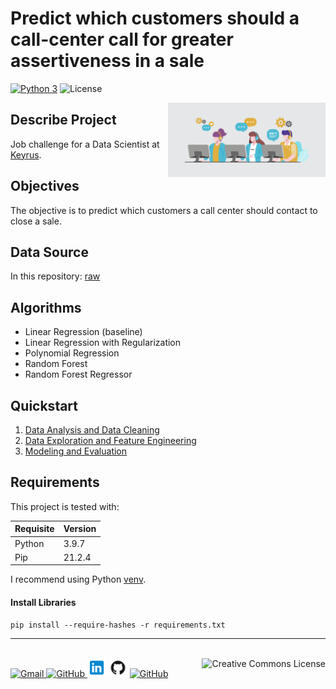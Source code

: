 # Predict which customers should a call-center call for greater assertiveness in a sale
[![Python 3](https://img.shields.io/badge/Python-3-gray.svg)](https://www.python.org/downloads/release/python-381/)
![License](https://img.shields.io/badge/Code%20License-MIT-gray.svg)

<img src="references/call_center.png" align="right" height=auto width=50%/>


## Describe Project
Job challenge for a Data Scientist at [Keyrus](https://keyrus.com/worldwide/home).

## Objectives
The objective is to predict which customers a call center should contact to close a sale.

## Data Source
In this repository: [raw](https://github.com/brunocampos01/challenge-keyrus/tree/master/data)

## Algorithms
- Linear Regression (baseline)
- Linear Regression with Regularization
- Polynomial Regression
- Random Forest
- Random Forest Regressor

## Quickstart
1. [Data Analysis and Data Cleaning](https://github.com/brunocampos01/predict-which-customers-a-call-center-should-contact/blob/master/notebooks/1-data_exploration-data_cleasing.ipynb)
2. [Data Exploration and Feature Engineering](https://github.com/brunocampos01/predict-which-customers-a-call-center-should-contact/blob/master/notebooks/2-data_exploration-stats_feature-eng.ipynb)
3. [Modeling and Evaluation](https://github.com/brunocampos01/predict-which-customers-a-call-center-should-contact/blob/master/notebooks/3-modeling_evaluation.ipynb)

## Requirements
This project is tested with:

| Requisite      | Version  |
|----------------|----------|
| Python         | 3.9.7    |
| Pip            | 21.2.4   |

I recommend using Python [venv](https://github.com/brunocampos01/becoming-a-expert-python#virtual-environment).

#### Install Libraries
```
pip install --require-hashes -r requirements.txt
```


---

<p  align="left">
<br/>
<a href="mailto:brunocampos01@gmail.com" target="_blank"><img src="https://github.com/brunocampos01/devops/blob/master/images/email.png" alt="Gmail" width="30">
</a>
<a href="https://stackoverflow.com/users/8329698/bruno-campos" target="_blank"><img src="https://github.com/brunocampos01/devops/blob/master/images/stackoverflow.png" alt="GitHub" width="30">
</a>
<a href="https://www.linkedin.com/in/brunocampos01" target="_blank"><img src="https://github.com/brunocampos01/devops/blob/master/images/linkedin.png" alt="LinkedIn" width="30"></a>
<a href="https://github.com/brunocampos01" target="_blank"><img src="https://github.com/brunocampos01/devops/blob/master/images/github.png" alt="GitHub" width="30"></a>
<a href="https://medium.com/@brunocampos01" target="_blank"><img src="https://github.com/brunocampos01/devops/blob/master/images/medium.png" alt="GitHub" width="30">
</a>
<a rel="license" href="http://creativecommons.org/licenses/by-sa/4.0/"><img alt="Creative Commons License" style="border-width:0" src="https://i.creativecommons.org/l/by-sa/4.0/88x31.png",  align="right" /></a><br/>
</p>
